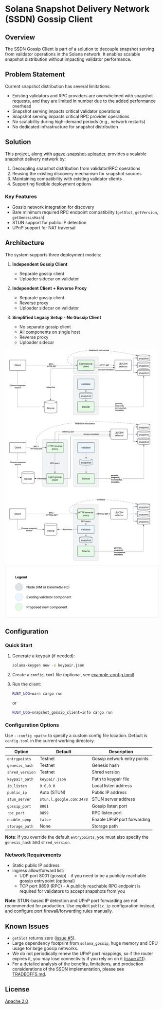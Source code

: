 # Solana Snapshot Delivery Network (SSDN) Gossip Client

## Overview

The SSDN Gossip Client is part of a solution to decouple snapshot serving from validator operations in the Solana network. It enables scalable snapshot distribution without impacting validator performance.

## Problem Statement

Current snapshot distribution has several limitations:
- Existing validators and RPC providers are overwhelmed with snapshot requests, and they are limited in number due to the added performance overhead
- Snapshot serving impacts critical validator operations
- Snapshot serving impacts critical RPC provider operations
- No scalability during high-demand periods (e.g., network restarts)
- No dedicated infrastructure for snapshot distribution

## Solution

This project, along with [agave-snapshot-uploader](https://github.com/Blockdaemon/agave-snapshot-uploader), provides a scalable snapshot delivery network by:
1. Decoupling snapshot distribution from validator/RPC operations
2. Reusing the existing discovery mechanism for snapshot sources
3. Maintaining compatibility with existing validator clients
4. Supporting flexible deployment options

### Key Features
- Gossip network integration for discovery
- Bare minimum required RPC endpoint compatibility (`getSlot`, `getVersion`, `getGenesisHash`)
- STUN support for public IP detection
- UPnP support for NAT traversal

## Architecture

The system supports three deployment models:

1. **Independent Gossip Client**
   - Separate gossip client
   - Uploader sidecar on validator

2. **Independent Client + Reverse Proxy**
   - Separate gossip client
   - Reverse proxy
   - Uploader sidecar on validator

3. **Simplified Legacy Setup - No Gossip Client**
   - No separate gossip client
   - All components on single host
   - Reverse proxy
   - Uploader sidecar

![Architecture Diagram](./docs/SSDN-Architecture.svg)

## Configuration

### Quick Start

1. Generate a keypair (if needed):
   ```bash
   solana-keygen new -o keypair.json
   ```

2. Create a `config.toml` file (optional, see [example-config.toml](example-config.toml))

3. Run the client:
   ```bash
   RUST_LOG=warn cargo run
   ```
   or
   ```bash
   RUST_LOG=snapshot_gossip_client=info cargo run
   ```

### Configuration Options

Use `--config <path>` to specify a custom config file location. Default is `config.toml` in the current working directory.

| Option           | Default                   | Description                 |
|------------------|---------------------------|-----------------------------|
| `entrypoints`    | Testnet                   | Gossip network entry points |
| `genesis_hash`   | Testnet                   | Genesis hash                |
| `shred_version`  | Testnet                   | Shred version               |
| `keypair_path`   | `keypair.json`            | Path to keypair file        |
| `ip_listen`      | `0.0.0.0`                 | Local listen address        |
| `public_ip`      | Auto (STUN)               | Public IP address           |
| `stun_server`    | `stun.l.google.com:3478`  | STUN server address         |
| `gossip_port`    | `8001`                    | Gossip listen port          |
| `rpc_port`       | `8899`                    | RPC listen port             |
| `enable_upnp`    | `false`                   | Enable UPnP port forwarding |
| `storage_path`   | None                      | Storage path                |

**Note**: If you override the default `entrypoints`, you must also specify the `genesis_hash` and `shred_version`.

### Network Requirements

- Static public IP address
- Ingress allow/forward list:
  - UDP port 8001 (gossip) - if you need to be a publicly reachable gossip entrypoint (optional)
  - TCP port 8899 (RPC) - A publicly reachable RPC endpoint is required for validators to accept snapshots from you

**Note**: STUN-based IP detection and UPnP port forwarding are not recommended for production. Use explicit `public_ip` configuration instead, and configure port firewall/forwarding rules manually.

## Known Issues
   - `getSlot` returns zero ([issue #5](https://github.com/Blockdaemon/agave-snapshot-gossip-client/issues/5)).
   - Large dependency footprint from `solana_gossip`, huge memory and CPU usage for large gossip networks.
   - We do not periodically renew the UPnP port mappings, so if the router expires it, you may lose connectivity if you rely on on it ([issue #11](https://github.com/Blockdaemon/agave-snapshot-gossip-client/issues/11)).
   - For a detailed analysis of the benefits, limitations, and production considerations of the SSDN implementation, please see [TRADEOFFS.md](TRADEOFFS.md).



## License

[Apache 2.0](LICENSE)
